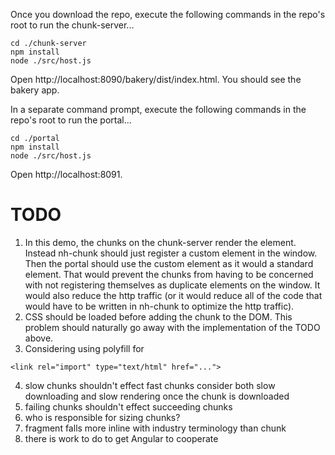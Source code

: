 Once you download the repo, execute the following commands in the repo's root
to run the chunk-server...

```
cd ./chunk-server
npm install
node ./src/host.js
```

Open http://localhost:8090/bakery/dist/index.html. You should see the bakery app.

In a separate command prompt, execute the following commands in the repo's root
to run the portal...

```
cd ./portal
npm install
node ./src/host.js
```

Open http://localhost:8091.

# TODO

1. In this demo, the chunks on the chunk-server render the element.
   Instead nh-chunk should just register a custom element in the window.
   Then the portal should use the custom element as it would a standard
   element. That would prevent the chunks from having to be concerned with
   not registering themselves as duplicate elements on the window. It would
   also reduce the http traffic (or it would reduce all of the code that
   would have to be written in nh-chunk to optimize the http traffic).
2. CSS should be loaded before adding the chunk to the DOM. This problem
   should naturally go away with the implementation of the TODO above.
3. Considering using polyfill for

```
<link rel="import" type="text/html" href="...">
```

4. slow chunks shouldn't effect fast chunks
   consider both slow downloading and slow rendering once the chunk is
   downloaded
5. failing chunks shouldn't effect succeeding chunks
6. who is responsible for sizing chunks?
7. fragment falls more inline with industry terminology than chunk
8. there is work to do to get Angular to cooperate
